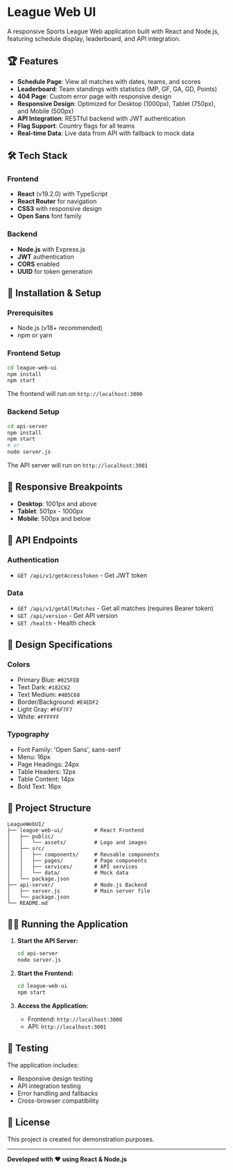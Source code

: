 # League Web UI

A responsive Sports League Web application built with React and Node.js, featuring schedule display, leaderboard, and API integration.

## 🏆 Features

- **Schedule Page**: View all matches with dates, teams, and scores
- **Leaderboard**: Team standings with statistics (MP, GF, GA, GD, Points)
- **404 Page**: Custom error page with responsive design
- **Responsive Design**: Optimized for Desktop (1000px), Tablet (750px), and Mobile (500px)
- **API Integration**: RESTful backend with JWT authentication
- **Flag Support**: Country flags for all teams
- **Real-time Data**: Live data from API with fallback to mock data

## 🛠️ Tech Stack

### Frontend
- **React** (v19.2.0) with TypeScript
- **React Router** for navigation
- **CSS3** with responsive design
- **Open Sans** font family

### Backend
- **Node.js** with Express.js
- **JWT** authentication
- **CORS** enabled
- **UUID** for token generation

## 🚀 Installation & Setup

### Prerequisites
- Node.js (v18+ recommended)
- npm or yarn

### Frontend Setup
```bash
cd league-web-ui
npm install
npm start
```
The frontend will run on `http://localhost:3000`

### Backend Setup
```bash
cd api-server  
npm install
npm start
# or
node server.js
```
The API server will run on `http://localhost:3001`

## 📱 Responsive Breakpoints

- **Desktop**: 1001px and above
- **Tablet**: 501px - 1000px
- **Mobile**: 500px and below

## 🔗 API Endpoints

### Authentication
- `GET /api/v1/getAccessToken` - Get JWT token

### Data
- `GET /api/v1/getAllMatches` - Get all matches (requires Bearer token)
- `GET /api/version` - Get API version
- `GET /health` - Health check

## 🎨 Design Specifications

### Colors
- Primary Blue: `#025FEB`
- Text Dark: `#182C62`
- Text Medium: `#4B5C68`
- Border/Background: `#E4EDF2`
- Light Gray: `#F6F7F7`
- White: `#FFFFFF`

### Typography
- Font Family: 'Open Sans', sans-serif
- Menu: 16px
- Page Headings: 24px
- Table Headers: 12px
- Table Content: 14px
- Bold Text: 16px

## 📂 Project Structure

```
LeagueWebUI/
├── league-web-ui/          # React Frontend
│   ├── public/
│   │   └── assets/         # Logo and images
│   ├── src/
│   │   ├── components/     # Reusable components
│   │   ├── pages/          # Page components
│   │   ├── services/       # API services
│   │   └── data/           # Mock data
│   └── package.json
├── api-server/             # Node.js Backend
│   ├── server.js           # Main server file
│   └── package.json
└── README.md
```

## 🏃‍♂️ Running the Application

1. **Start the API Server:**
   ```bash
   cd api-server
   node server.js
   ```

2. **Start the Frontend:**
   ```bash
   cd league-web-ui
   npm start
   ```

3. **Access the Application:**
   - Frontend: `http://localhost:3000`
   - API: `http://localhost:3001`

## 🧪 Testing

The application includes:
- Responsive design testing
- API integration testing
- Error handling and fallbacks
- Cross-browser compatibility

## 📄 License

This project is created for demonstration purposes.

---

**Developed with ❤️ using React & Node.js**